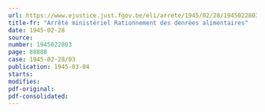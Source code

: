```yaml
---
url: https://www.ejustice.just.fgov.be/eli/arrete/1945/02/28/1945022803/justel
title-fr: "Arrêté ministériel Rationnement des denrées alimentaires"
date: 1945-02-28
source:
number: 1945022803
page: 88888
case: 1945-02-28/03
publication: 1945-03-04
starts:
modifies:
pdf-original:
pdf-consolidated:
---
```


